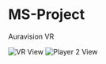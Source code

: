 # MS-Project
Auravision VR

![VR View](https://imgur.com/a/eWFsn)
![Player 2 View](https://imgur.com/a/SFdnA)
